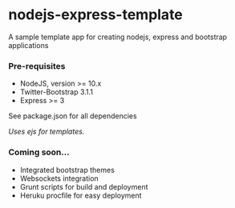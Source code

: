 nodejs-express-template
=======================

A sample template app for creating nodejs, express and bootstrap applications

### Pre-requisites

* NodeJS, version  >= 10.x
* Twitter-Bootstrap 3.1.1
* Express >= 3

See package.json for all dependencies

*Uses ejs for templates.* 

### Coming soon...
* Integrated bootstrap themes
* Websockets integration
* Grunt scripts for build and deployment
* Heruku procfile for easy deployment
